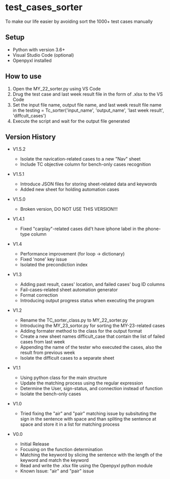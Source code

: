 # test_cases_sorter

To make our life easier by avoiding sort the 1000+ test cases manually

## Setup
* Python with version 3.6+
* Visual Studio Code (optional)
* Openpyxl installed

## How to use
1. Open the MY_22_sorter.py using VS Code
2. Drug the test case and last week result file in the form of .xlsx to the VS Code
3. Set the input file name, output file name, and last week result file name in the testing = Tc_sorter('input_name', 'output_name', 'last week result', 'diffcult_cases')
4. Execute the script and wait for the output file generated

## Version History
* V1.5.2
    * Isolate the navication-related cases to a new "Nav" sheet
    * Include TC objective column for bench-only cases recognition

* V1.5.1
    * Introduce JSON files for storing sheet-related data and keywords
    * Added new sheet for holding automation cases 

* V1.5.0
    * Broken version, DO NOT USE THIS VERSION!!!

* V1.4.1
    * Fixed "carplay"-related cases did't have iphone label in the phone-type column

* V1.4
    * Performance improvement (for loop -> dictionary)
    * Fixed 'none' key issue
    * Isolated the precondiction index

* V1.3
    * Adding past result, cases' location, and failed cases' bug ID columns
    * Fail-cases-related sheet automation generator
    * Format correction
    * Introducing output progress status when executing the program

* V1.2
    * Rename the TC_sorter_class.py to MY_22_sorter.py
    * Introducing the MY_23_sortor.py for sorting the MY-23-related cases
    * Adding formater method to the class for the output format
    * Create a new sheet names difficult_case that contain the list of failed cases from last week
    * Appending the name of the tester who executed the cases, also the result from previous week
    * Isolate the difficult cases to a separate sheet

* V1.1
    * Using python class for the main structure
    * Update the matching process using the regular expression
    * Determine the User, sign-status, and connection instead of function
    * Isolate the bench-only cases

* V1.0
    * Tried fixing the "air" and "pair" matching issue by subsituting the sign in the sentence with space and than spliting the sentence at space and store it in a list for matching process

* V0.0
    * Initial Release
    * Focusing on the function determination
    * Matching the keyword by slicing the sentence with the length of the keyword and match the keyword
    * Read and write the .xlsx file using the Openpyxl python module
    * Known Issue: "air" and "pair" issue